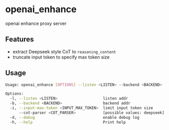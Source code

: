# openai_enhance

openai enhance proxy server

## Features

- extract Deepseek style CoT to `reasoning_content`
- truncate input token to specify max token size

## Usage

```bash
Usage: openai_enhance [OPTIONS] --listen <LISTEN> --backend <BACKEND>

Options:
  -l, --listen <LISTEN>                    listen addr
  -b, --backend <BACKEND>                  backend addr
  -i, --input-max-token <INPUT_MAX_TOKEN>  limit input token size
      --cot-parser <COT_PARSER>            [possible values: deepseek]
  -d, --debug                              enable debug log
  -h, --help                               Print help
```

